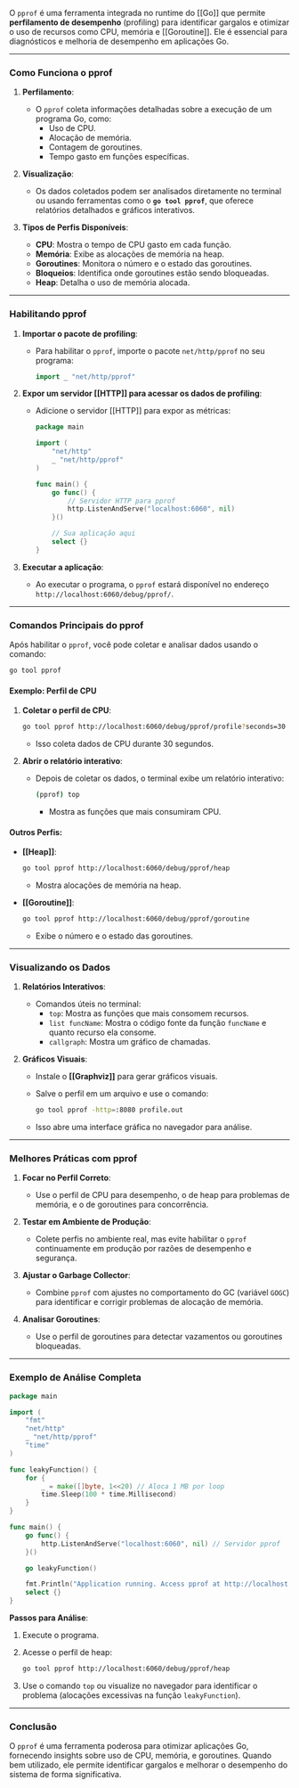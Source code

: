 O `pprof` é uma ferramenta integrada no runtime do [[Go]] que permite **perfilamento de desempenho** (profiling) para identificar gargalos e otimizar o uso de recursos como CPU, memória e [[Goroutine]]. Ele é essencial para diagnósticos e melhoria de desempenho em aplicações Go.

---

### **Como Funciona o pprof**

1. **Perfilamento**:
    
    - O `pprof` coleta informações detalhadas sobre a execução de um programa Go, como:
        - Uso de CPU.
        - Alocação de memória.
        - Contagem de goroutines.
        - Tempo gasto em funções específicas.
2. **Visualização**:
    
    - Os dados coletados podem ser analisados diretamente no terminal ou usando ferramentas como o **`go tool pprof`**, que oferece relatórios detalhados e gráficos interativos.
3. **Tipos de Perfis Disponíveis**:
    
    - **CPU**: Mostra o tempo de CPU gasto em cada função.
    - **Memória**: Exibe as alocações de memória na heap.
    - **Goroutines**: Monitora o número e o estado das goroutines.
    - **Bloqueios**: Identifica onde goroutines estão sendo bloqueadas.
    - **Heap**: Detalha o uso de memória alocada.

---

### **Habilitando pprof**

1. **Importar o pacote de profiling**:
    
    - Para habilitar o `pprof`, importe o pacote `net/http/pprof` no seu programa:
        
        ```go
        import _ "net/http/pprof"
        ```
        
2. **Expor um servidor [[HTTP]] para acessar os dados de profiling**:
    
    - Adicione o servidor [[HTTP]] para expor as métricas:
        
        ```go
        package main
        
        import (
            "net/http"
            _ "net/http/pprof"
        )
        
        func main() {
            go func() {
                // Servidor HTTP para pprof
                http.ListenAndServe("localhost:6060", nil)
            }()
        
            // Sua aplicação aqui
            select {}
        }
        ```
        
3. **Executar a aplicação**:
    
    - Ao executar o programa, o `pprof` estará disponível no endereço `http://localhost:6060/debug/pprof/`.

---

### **Comandos Principais do pprof**

Após habilitar o `pprof`, você pode coletar e analisar dados usando o comando:

```sh
go tool pprof
```

#### Exemplo: Perfil de CPU

1. **Coletar o perfil de CPU**:
    
    ```sh
    go tool pprof http://localhost:6060/debug/pprof/profile?seconds=30
    ```
    
    - Isso coleta dados de CPU durante 30 segundos.
2. **Abrir o relatório interativo**:
    
    - Depois de coletar os dados, o terminal exibe um relatório interativo:
        
        ```sh
        (pprof) top
        ```
        
        - Mostra as funções que mais consumiram CPU.

#### Outros Perfis:

- **[[Heap]]**:
    
    ```sh
    go tool pprof http://localhost:6060/debug/pprof/heap
    ```
    
    - Mostra alocações de memória na heap.
- **[[Goroutine]]**:
    
    ```sh
    go tool pprof http://localhost:6060/debug/pprof/goroutine
    ```
    
    - Exibe o número e o estado das goroutines.

---

### **Visualizando os Dados**

1. **Relatórios Interativos**:
    
    - Comandos úteis no terminal:
        - `top`: Mostra as funções que mais consomem recursos.
        - `list funcName`: Mostra o código fonte da função `funcName` e quanto recurso ela consome.
        - `callgraph`: Mostra um gráfico de chamadas.
2. **Gráficos Visuais**:
    
    - Instale o **[[Graphviz]]** para gerar gráficos visuais.
    - Salve o perfil em um arquivo e use o comando:
        
        ```sh
        go tool pprof -http=:8080 profile.out
        ```
        
    - Isso abre uma interface gráfica no navegador para análise.

---

### **Melhores Práticas com pprof**

1. **Focar no Perfil Correto**:
    
    - Use o perfil de CPU para desempenho, o de heap para problemas de memória, e o de goroutines para concorrência.
2. **Testar em Ambiente de Produção**:
    
    - Colete perfis no ambiente real, mas evite habilitar o `pprof` continuamente em produção por razões de desempenho e segurança.
3. **Ajustar o Garbage Collector**:
    
    - Combine `pprof` com ajustes no comportamento do GC (variável `GOGC`) para identificar e corrigir problemas de alocação de memória.
4. **Analisar Goroutines**:
    
    - Use o perfil de goroutines para detectar vazamentos ou goroutines bloqueadas.

---

### **Exemplo de Análise Completa**

```go
package main

import (
    "fmt"
    "net/http"
    _ "net/http/pprof"
    "time"
)

func leakyFunction() {
    for {
        _ = make([]byte, 1<<20) // Aloca 1 MB por loop
        time.Sleep(100 * time.Millisecond)
    }
}

func main() {
    go func() {
        http.ListenAndServe("localhost:6060", nil) // Servidor pprof
    }()

    go leakyFunction()

    fmt.Println("Application running. Access pprof at http://localhost:6060/debug/pprof/")
    select {}
}
```

**Passos para Análise**:

1. Execute o programa.
2. Acesse o perfil de heap:
    
    ```sh
    go tool pprof http://localhost:6060/debug/pprof/heap
    ```
    
3. Use o comando `top` ou visualize no navegador para identificar o problema (alocações excessivas na função `leakyFunction`).

---

### **Conclusão**

O `pprof` é uma ferramenta poderosa para otimizar aplicações Go, fornecendo insights sobre uso de CPU, memória, e goroutines. Quando bem utilizado, ele permite identificar gargalos e melhorar o desempenho do sistema de forma significativa.